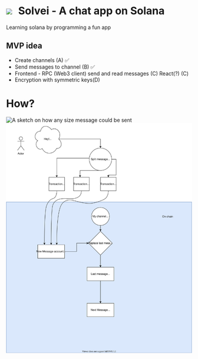 # [<img src="https://www.pdclipart.org/albums/Weather/sun_sun_15.png" style="width: 100px; margin-right: 10px">](https://github.com/marcus-pousette/solvei) Solvei - A chat app on Solana



Learning solana by programming a fun app

## MVP idea

- Create channels (A) ✅
- Send messages to channel (B) ✅
- Frontend - RPC (Web3 client) send and read messages (C) React(?) (C)
- Encryption with symmetric keys(D)




# How? 

![A sketch on how any size message could be sent](./controllers_brief.svg)
<img src="./infra.svg">







